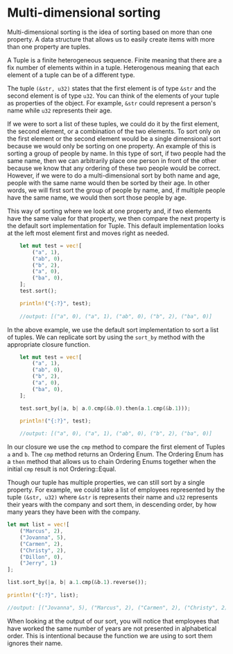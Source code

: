 # Multi-dimensional sorting

Multi-dimensional sorting is the idea of sorting based on more than one property. A data structure that allows us to easily create items with more than one property are tuples.

A Tuple is a finite heterogeneous sequence. Finite meaning that there are a fix number of elements within in a tuple. Heterogenous meaning that each element of a tuple can be of a different type.

The tuple `(&str, u32)` states that the first element is of type `&str` and the second element is of type `u32`. You can think of the elements of your tuple as properties of the object. For example, `&str` could represent a person's name while `u32` represents their age.

If we were to sort a list of these tuples, we could do it by the first element, the second element, or a combination of the two elements. To sort only on the first element or the second element would be a single dimensional sort because we would only be sorting on one property. An example of this is sorting a group of people by name. In this type of sort, if two people had the same name, then we can arbitrarily place one person in front of the other because we know that any ordering of these two people would be correct. However, if we were to do a multi-dimensional sort by both name and age, people with the same name would then be sorted by their age. In other words, we will first sort the group of people by name, and, if multiple people have the same name, we would then sort those people by age.

This way of sorting where we look at one property and, if two elements have the same value for that property, we then compare the next property is the default sort implementation for Tuple. This default implementation looks at the left most element first and moves right as needed.

```rust
	let mut test = vec![
		("a", 1),
		("ab", 0),
		("b", 2),
		("a", 0),
		("ba", 0),
	];
    test.sort();

    println!("{:?}", test);
	
	//output: [("a", 0), ("a", 1), ("ab", 0), ("b", 2), ("ba", 0)]
```

In the above example, we use the default sort implementation to sort a list of tuples. We can replicate sort by using the `sort_by` method with the appropriate closure function.

```rust
    let mut test = vec![
		("a", 1),
		("ab", 0),
		("b", 2),
		("a", 0),
		("ba", 0),
	];

    test.sort_by(|a, b| a.0.cmp(&b.0).then(a.1.cmp(&b.1)));
    
	println!("{:?}", test);

	//output: [("a", 0), ("a", 1), ("ab", 0), ("b", 2), ("ba", 0)]
```

In our closure we use the `cmp` method to compare the first element of Tuples `a` and `b`. The `cmp` method returns an Ordering Enum. The Ordering Enum has a `then` method that allows us to chain Ordering Enums together when the initial `cmp` result is not Ordering::Equal.

Though our tuple has multiple properties, we can still sort by a single property. For example, we could take a list of employees represented by the tuple `(&str, u32)` where `&str` is represents their name and `u32` represents their years with the company and sort them, in descending order, by how many years they have been with the company.

```rust
let mut list = vec![
	("Marcus", 2),
	("Jovanna", 5),
	("Carmen", 2),
	("Christy", 2),
	("Dillon", 0),
	("Jerry", 1)
];

list.sort_by(|a, b| a.1.cmp(&b.1).reverse());
    
println!("{:?}", list);

//output: [("Jovanna", 5), ("Marcus", 2), ("Carmen", 2), ("Christy", 2), ("Jerry", 1), ("Dillon", 0)]
```
When looking at the output of our sort, you will notice that employees that have worked the same number of years are not presented in alphabetical order. This is intentional because the function we are using to sort them ignores their name.

